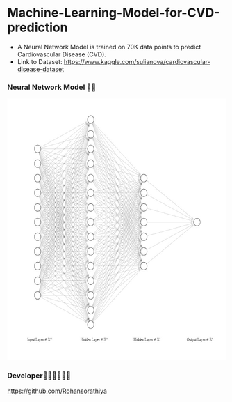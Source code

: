 # Machine-Learning-Model-for-CVD-prediction

* A Neural Network Model is trained on 70K data points to predict Cardiovascular Disease (CVD).
* Link to Dataset: https://www.kaggle.com/sulianova/cardiovascular-disease-dataset

### Neural Network Model 🧠🧠

<!-- ![Neural Network](https://github.com/Rohansorathiya/Machine-Learning-Model-for-CVD-prediction/blob/main/Neural%20Network.jpg width="100"){:height="50%" width="50%"} -->

<img src="https://github.com/Rohansorathiya/Machine-Learning-Model-for-CVD-prediction/blob/main/Neural%20Network.jpg" width="800" height="600" style="align: center;">

### Developer💙💙👨‍💻👨‍💻
https://github.com/Rohansorathiya
